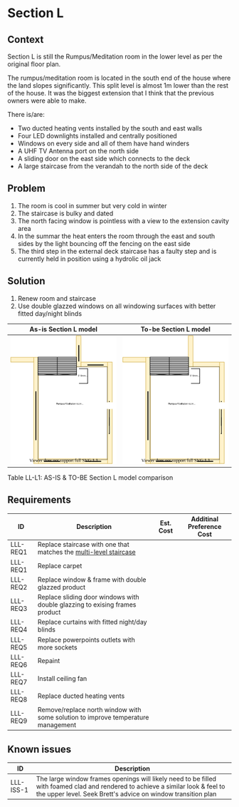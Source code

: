 # Section L

## Context
Section L is still the Rumpus/Meditation room in the lower level as per the original floor plan. 

The rumpus/meditation room is located in the south end of the house where the land slopes significantly. This split level is almost 1m lower than the rest of the house. It was the biggest extension that I think that the previous owners were able to make.

There is/are:
* Two ducted heating vents installed by the south and east walls
* Four LED downlights installed and centrally positioned
* Windows on every side and all of them have hand winders
* A UHF TV Antenna port on the north side
* A sliding door on the east side which  connects to the deck
* A large staircase from the verandah to the north side of the deck

## Problem
1.  The room is cool in summer but very cold in winter
2. The staircase is bulky and dated
3. The north facing window is pointless with a view to the extension cavity area
4. In the summar the heat enters the room through the east and south sides by the light bouncing off the fencing on the east side 
5. The third step in the external deck staircase has a faulty step and is currently held in position using a hydrolic oil jack 

## Solution
1. Renew room and staircase
2. Use double glazzed windows on all windowing surfaces with better fitted day/night blinds

|As-is Section L model| To-be Section L model|
|---|---|
|![AS-IS lower-level Section L diagram](Lower-Level-AS-IS-section-L.svg)|![TO-BE lower-level Section L diagram](Lower-Level-TO-BE-section-L.svg)|
Table LL-L1: AS-IS & TO-BE Section L model comparison

## Requirements
|ID|Description|Est. Cost|Additinal Preference Cost|
|---|---|---|--|
|LLL-REQ1|Replace staircase with one that matches the [multi-level staircase](./section-DF-requirements.md)||
|LLL-REQ1|Replace carpet||
|LLL-REQ2|Replace window & frame with double glazzed product||
|LLL-REQ3|Replace sliding door windows with double glazzing to exising frames product||
|LLL-REQ4|Replace curtains with fitted night/day blinds||
|LLL-REQ5|Replace powerpoints outlets with more sockets||
|LLL-REQ6|Repaint||
|LLL-REQ7|Install ceiling fan||
|LLL-REQ8|Replace ducted heating vents||
|LLL-REQ9|Remove/replace north window with some solution to improve temperature management||

## Known issues
|ID|Description|
|---|---|
|LLL-ISS-1|The large window frames openings will likely need to be filled with foamed clad and rendered to achieve a similar look & feel to the upper level. Seek Brett's advice on window transition plan|